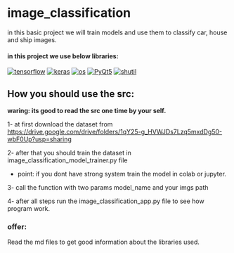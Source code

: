 # image_classification
in this basic project we will train models and use them to classify car, house and ship images.

#### in this project we use below libraries: 
<a href="https://github.com/maskiiw"><img alt="tensorflow" src="https://img.shields.io/badge/tensorflow-FF6F00?style=for-the-badge&logo=tensorflow&logoColor=f5f5f5"></a>
<a href="https://github.com/maskiiw"><img alt="keras" src="https://img.shields.io/badge/keras-D00000?style=for-the-badge&logo=keras&logoColor=f5f5f5"></a>
<a href="https://github.com/maskiiw"><img alt="os" src="https://img.shields.io/badge/os-FFCF00?style=for-the-badge"></a>
<a href="https://github.com/maskiiw"><img alt="PyQt5" src="https://img.shields.io/badge/PyQt5-7C4EC4?style=for-the-badge"></a>
<a href="https://github.com/maskiiw"><img alt="shutil" src="https://img.shields.io/badge/shutil-000000?style=for-the-badge"></a>

## How you should use the src:
**waring: its good to read the src one time by your self.**

1- at first download the dataset from https://drive.google.com/drive/folders/1qY25-g_HVWJDs7Lzq5mxdDg50-wbF0Up?usp=sharing

2- after that you should train the dataset in image_classification_model_trainer.py file 
  - point: if you dont have strong system train the model in colab or jupyter.

3- call the function with two params model_name and your imgs path

4- after all steps run the image_classification_app.py file to see how program work.

### offer: 
Read the md files to get good information about the libraries used.
